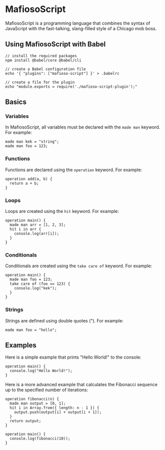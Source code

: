 # MafiosoScript

MafiosoScript is a programming language that combines the syntax of JavaScript with the fast-talking, slang-filled style of a Chicago mob boss.

## Using MafiosoScript with Babel

```
// install the required packages
npm install @babel/core @babel/cli

// create a Babel configuration file
echo '{ "plugins": ["mafioso-script"] }' > .babelrc

// create a file for the plugin
echo "module.exports = require('./mafioso-script-plugin');"
```

## Basics

### Variables

In MafiosoScript, all variables must be declared with the `made man` keyword. For example:

```
made man kek = "string";
made man foo = 123;
```

### Functions

Functions are declared using the `operation` keyword. For example:

```
operation add(a, b) {
  return a + b;
}
```

### Loops

Loops are created using the `hit` keyword. For example:

```
operation main() {
  made man arr = [1, 2, 3];
  hit i in arr {
    console.log(arr[i]);
  }
}
```

### Conditionals

Conditionals are created using the `take care of` keyword. For example:

```
operation main() {
  made man foo = 123;
  take care of (foo == 123) {
    console.log("kek");
  }
}
```

### Strings

Strings are defined using double quotes ("). For example:

```
made man foo = "hello";
```

## Examples

Here is a simple example that prints "Hello World!" to the console:

```
operation main() {
  console.log("Hello World!");
}
```

Here is a more advanced example that calculates the Fibonacci sequence up to the specified number of iterations:

```
operation fibonacci(n) {
  made man output = [0, 1];
  hit i in Array.from({ length: n - 1 }) {
    output.push(output[i] + output[i + 1]);
  }
  return output;
}

operation main() {
  console.log(fibonacci(10));
}
```
